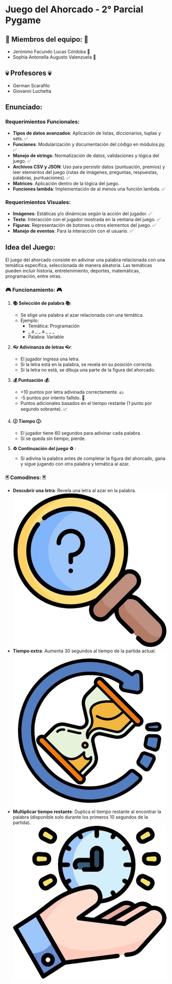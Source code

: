 # Juego del Ahorcado - 2° Parcial Pygame

## :ghost: Miembros del equipo: :ghost:
- Jerónimo Facundo Lucas Córdoba :man:
- Sophia Antonella Augusto Valenzuela :woman:

## :skull: Profesores :skull:
- German Scarafilo
- Giovanni Luchetta

## Enunciado:
### Requerimientos Funcionales:
- **Tipos de datos avanzados**: Aplicación de listas, diccionarios, tuplas y sets. :white_check_mark:
- **Funciones**: Modularización y documentación del código en módulos.py. :white_check_mark:
- **Manejo de strings**: Normalización de datos, validaciones y lógica del juego. :white_check_mark:
- **Archivos CSV y JSON**: Uso para persistir datos (puntuación, premios) y leer elementos del juego (rutas de imágenes, preguntas, respuestas, palabras, puntuaciones). :white_check_mark:
- **Matrices**: Aplicación dentro de la lógica del juego.
- **Funciones lambda**: Implementación de al menos una función lambda. :white_check_mark:

### Requerimientos Visuales:
- **Imágenes**: Estáticas y/o dinámicas según la acción del jugador. :white_check_mark:
- **Texto**: Interacción con el jugador mostrada en la ventana del juego. :white_check_mark:
- **Figuras**: Representación de botones u otros elementos del juego. :white_check_mark:
- **Manejo de eventos**: Para la interacción con el usuario. :white_check_mark:

## Idea del Juego:
El juego del ahorcado consiste en adivinar una palabra relacionada con una temática específica, seleccionada de manera aleatoria. Las temáticas pueden incluir historia, entretenimiento, deportes, matemáticas, programación, entre otras.

### :video_game: Funcionamiento: :video_game:
1. **:books: Selección de palabra :books:**:
   - Se elige una palabra al azar relacionada con una temática.
   - Ejemplo:
     - Temática: Programación
     - _ a _ _ a _ _ _
     - Palabra: Variable

2. **:eyeglasses: Adivinanza de letras :eyeglasses:**:
   - El jugador ingresa una letra.
   - Si la letra está en la palabra, se revela en su posición correcta.
   - Si la letra no está, se dibuja una parte de la figura del ahorcado.

3. **:moneybag: Puntuación :moneybag:**:
   - +10 puntos por letra adivinada correctamente. :dollar:
   - -5 puntos por intento fallido. :money_with_wings:
   - Puntos adicionales basados en el tiempo restante (1 punto por segundo sobrante). :chart_with_upwards_trend:

4. **:clock130: Tiempo :clock130:**:
   - El jugador tiene 60 segundos para adivinar cada palabra.
   - Si se queda sin tiempo, pierde.

5. **:recycle: Continuación del juego :recycle:** :
   - Si adivina la palabra antes de completar la figura del ahorcado, gana y sigue jugando con otra palabra y temática al azar.

### :black_joker: Comodines: :black_joker:
- **Descubrir una letra**: Revela una letra al azar en la palabra.
![Descubrir una letra](Recursos/Imagenes/Comodines/Adivinar_letra.jpg)
- **Tiempo extra**: Aumenta 30 segundos al tiempo de la partida actual.
![Tiempo extra](Recursos/Imagenes/Comodines/Tiempo_extra.jpg)
- **Multiplicar tiempo restante**: Duplica el tiempo restante al encontrar la palabra (disponible solo durante los primeros 10 segundos de la partida).
![Multiplicar tiempo](Recursos/Imagenes/Comodines/Multiplicar_tiempo.jpg)
